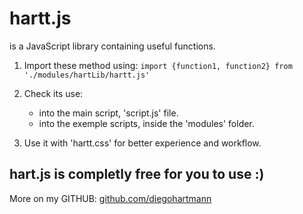 # hartt.js
is a JavaScript library containing useful functions.


1. Import these method using: ```import {function1, function2} from './modules/hartLib/hartt.js' ``` 

2. Check its use:
    - into the main script, 'script.js' file.
    - into the exemple scripts, inside the 'modules' folder.

3. Use it with 'hartt.css' for better experience and workflow.

## hart.js is completly free for you to use :)

More on my GITHUB: [github.com/diegohartmann]("https://github.com/diegohartmann/")